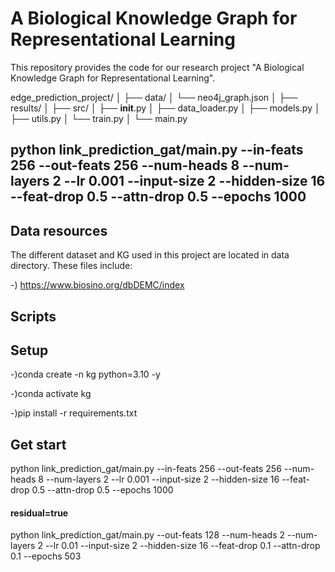 # A Biological Knowledge Graph for Representational Learning 
This repository provides the code for our research project "A Biological Knowledge Graph for Representational Learning".



edge_prediction_project/
│
├── data/
│   └── neo4j_graph.json
│
├── results/
│
├── src/
│   ├── __init__.py
│   ├── data_loader.py
│   ├── models.py
│   ├── utils.py
│   └── train.py
│
└── main.py


## python link_prediction_gat/main.py --in-feats 256 --out-feats 256 --num-heads 8 --num-layers 2 --lr 0.001 --input-size 2 --hidden-size 16 --feat-drop 0.5 --attn-drop 0.5 --epochs 1000    

## Data resources
The different dataset and KG used in this project are located in data directory. These files include:

-) https://www.biosino.org/dbDEMC/index


## Scripts


## Setup
-)conda create -n kg python=3.10 -y

-)conda activate kg

-)pip install -r requirements.txt


## Get start

python link_prediction_gat/main.py --in-feats 256 --out-feats 256 --num-heads 8 --num-layers 2 --lr 0.001 --input-size 2 --hidden-size 16 --feat-drop 0.5 --attn-drop 0.5 --epochs 1000    

#### residual=true
python link_prediction_gat/main.py --out-feats 128 --num-heads 2 --num-layers 2 --lr 0.01 --input-size 2 --hidden-size 16 --feat-drop 0.1 --attn-drop 0.1 --epochs 503
